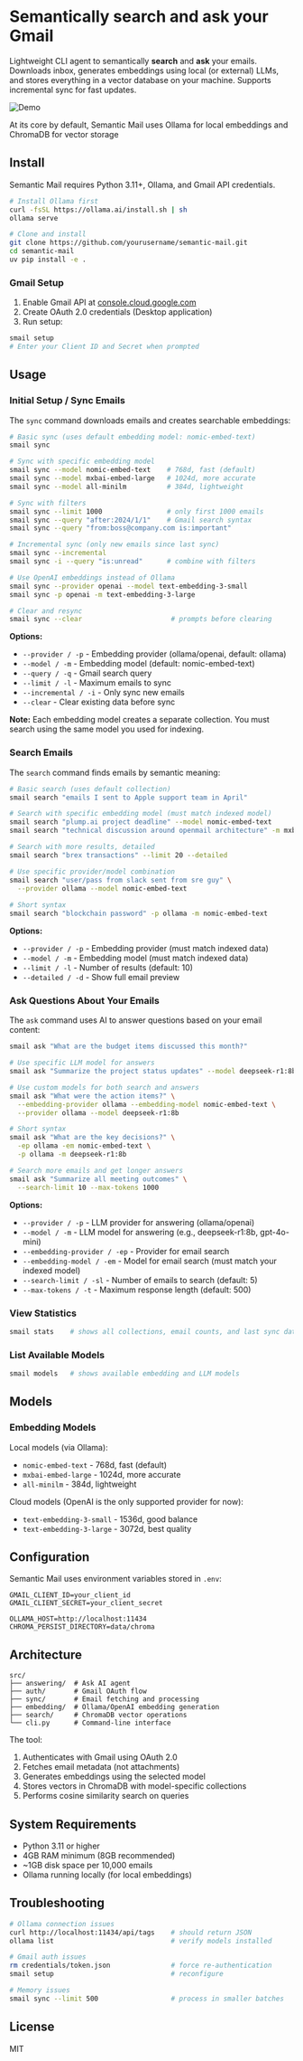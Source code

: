 # Semantically search and ask your Gmail

Lightweight CLI agent to semantically **search** and **ask** your emails. Downloads inbox, generates embeddings using local (or external) LLMs, and stores everything in a vector database on your machine. Supports incremental sync for fast updates.

![Demo](assets/demo.gif)


At its core by default, Semantic Mail uses Ollama for local embeddings and ChromaDB for vector storage

## Install

Semantic Mail requires Python 3.11+, Ollama, and Gmail API credentials.

```bash
# Install Ollama first
curl -fsSL https://ollama.ai/install.sh | sh
ollama serve

# Clone and install
git clone https://github.com/yourusername/semantic-mail.git
cd semantic-mail
uv pip install -e .
```

### Gmail Setup

1. Enable Gmail API at [console.cloud.google.com](https://console.cloud.google.com/)
2. Create OAuth 2.0 credentials (Desktop application)
3. Run setup:

```bash
smail setup
# Enter your Client ID and Secret when prompted
```

## Usage

### Initial Setup / Sync Emails

The `sync` command downloads emails and creates searchable embeddings:

```bash
# Basic sync (uses default embedding model: nomic-embed-text)
smail sync

# Sync with specific embedding model
smail sync --model nomic-embed-text    # 768d, fast (default)
smail sync --model mxbai-embed-large   # 1024d, more accurate
smail sync --model all-minilm          # 384d, lightweight

# Sync with filters
smail sync --limit 1000                # only first 1000 emails
smail sync --query "after:2024/1/1"    # Gmail search syntax
smail sync --query "from:boss@company.com is:important"

# Incremental sync (only new emails since last sync)
smail sync --incremental
smail sync -i --query "is:unread"      # combine with filters

# Use OpenAI embeddings instead of Ollama
smail sync --provider openai --model text-embedding-3-small
smail sync -p openai -m text-embedding-3-large

# Clear and resync
smail sync --clear                      # prompts before clearing
```

**Options:**
- `--provider / -p` - Embedding provider (ollama/openai, default: ollama)
- `--model / -m` - Embedding model (default: nomic-embed-text)
- `--query / -q` - Gmail search query
- `--limit / -l` - Maximum emails to sync
- `--incremental / -i` - Only sync new emails
- `--clear` - Clear existing data before sync

**Note:** Each embedding model creates a separate collection. You must search using the same model you used for indexing.

### Search Emails

The `search` command finds emails by semantic meaning:

```bash
# Basic search (uses default collection)
smail search "emails I sent to Apple support team in April"

# Search with specific embedding model (must match indexed model)
smail search "plump.ai project deadline" --model nomic-embed-text
smail search "technical discussion around openmail architecture" -m mxbai-embed-large

# Search with more results, detailed
smail search "brex transactions" --limit 20 --detailed

# Use specific provider/model combination
smail search "user/pass from slack sent from sre guy" \
  --provider ollama --model nomic-embed-text
  
# Short syntax
smail search "blockchain password" -p ollama -m nomic-embed-text
```

**Options:**
- `--provider / -p` - Embedding provider (must match indexed data)
- `--model / -m` - Embedding model (must match indexed data)
- `--limit / -l` - Number of results (default: 10)
- `--detailed / -d` - Show full email preview

### Ask Questions About Your Emails

The `ask` command uses AI to answer questions based on your email content:

```bash
smail ask "What are the budget items discussed this month?"

# Use specific LLM model for answers
smail ask "Summarize the project status updates" --model deepseek-r1:8b

# Use custom models for both search and answers
smail ask "What were the action items?" \
  --embedding-provider ollama --embedding-model nomic-embed-text \
  --provider ollama --model deepseek-r1:8b

# Short syntax
smail ask "What are the key decisions?" \
  -ep ollama -em nomic-embed-text \
  -p ollama -m deepseek-r1:8b

# Search more emails and get longer answers
smail ask "Summarize all meeting outcomes" \
  --search-limit 10 --max-tokens 1000
```

**Options:**
- `--provider / -p` - LLM provider for answering (ollama/openai)
- `--model / -m` - LLM model for answering (e.g., deepseek-r1:8b, gpt-4o-mini)
- `--embedding-provider / -ep` - Provider for email search
- `--embedding-model / -em` - Model for email search (must match your indexed model)
- `--search-limit / -sl` - Number of emails to search (default: 5)
- `--max-tokens / -t` - Maximum response length (default: 500)

### View Statistics

```bash
smail stats    # shows all collections, email counts, and last sync dates
```

### List Available Models

```bash
smail models   # shows available embedding and LLM models
```

## Models

### Embedding Models

Local models (via Ollama):
- `nomic-embed-text` - 768d, fast (default)
- `mxbai-embed-large` - 1024d, more accurate
- `all-minilm` - 384d, lightweight

Cloud models (OpenAI is the only supported provider for now):
- `text-embedding-3-small` - 1536d, good balance
- `text-embedding-3-large` - 3072d, best quality

## Configuration

Semantic Mail uses environment variables stored in `.env`:

```env
GMAIL_CLIENT_ID=your_client_id
GMAIL_CLIENT_SECRET=your_client_secret

OLLAMA_HOST=http://localhost:11434
CHROMA_PERSIST_DIRECTORY=data/chroma
```

## Architecture

```
src/
├── answering/  # Ask AI agent
├── auth/       # Gmail OAuth flow
├── sync/       # Email fetching and processing
├── embedding/  # Ollama/OpenAI embedding generation
├── search/     # ChromaDB vector operations
└── cli.py      # Command-line interface
```

The tool:
1. Authenticates with Gmail using OAuth 2.0
2. Fetches email metadata (not attachments)
3. Generates embeddings using the selected model
4. Stores vectors in ChromaDB with model-specific collections
5. Performs cosine similarity search on queries

## System Requirements

- Python 3.11 or higher
- 4GB RAM minimum (8GB recommended)
- ~1GB disk space per 10,000 emails
- Ollama running locally (for local embeddings)

## Troubleshooting

```bash
# Ollama connection issues
curl http://localhost:11434/api/tags    # should return JSON
ollama list                             # verify models installed

# Gmail auth issues
rm credentials/token.json               # force re-authentication
smail setup                             # reconfigure

# Memory issues  
smail sync --limit 500                  # process in smaller batches
```

## License

MIT
